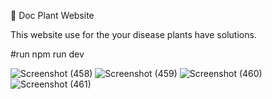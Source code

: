 🌱 Doc Plant Website 

This website use for the your disease plants have solutions. 

#run
npm run dev







![Screenshot (458)](https://github.com/user-attachments/assets/59efb1c8-9eb6-4e0d-8f6d-4b7eee2e7edd)
![Screenshot (459)](https://github.com/user-attachments/assets/4ae04cf9-42e3-43be-b07c-f4ba34176071)
![Screenshot (460)](https://github.com/user-attachments/assets/19b12713-56bf-4778-a818-700ea22df5cb)
![Screenshot (461)](https://github.com/user-attachments/assets/5c76f61d-507e-4e3d-9db0-fdaec5307fe2)
